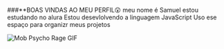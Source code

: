 ###**BOAS VINDAS AO MEU PERFIL😲
meu nome é Samuel estou estudando no alura
Estou desevlolvendo a linguagem JavaScript
Uso ese espaço para organizr meus projetos





![Mob Psycho Rage GIF](https://media1.tenor.com/m/wjoKoJruEJYAAAAC/mob-psycho-rage.gif)
